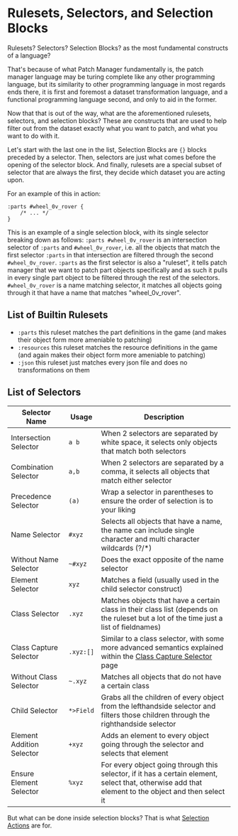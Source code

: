 # Rulesets, Selectors, and Selection Blocks

Rulesets? Selectors? Selection Blocks? as the most fundamental constructs of a language?

That's because of what Patch Manager fundamentally is, the patch manager language may be turing complete like any other
programming language, but its similarity to other programming language in most regards ends there, it is first and
foremost a dataset transformation language, and a functional programming language second, and only to aid in the former.

Now that that is out of the way, what are the aforementioned rulesets, selectors, and selection blocks?
These are constructs that are used to help filter out from the dataset exactly what you want to patch, and what you want to do with it.

Let's start with the last one in the list, Selection Blocks are `{}` blocks preceded by a selector.
Then, selectors are just what comes before the opening of the selector block.
And finally, rulesets are a special subset of selector that are always the first, they decide which dataset you are
acting upon.

For an example of this in action:
```
:parts #wheel_0v_rover {
    /* ... */
}
```

This is an example of a single selection block, with its single selector breaking down as follows:
`:parts #wheel_0v_rover` is an intersection selector of `:parts` and `#wheel_0v_rover`, i.e. all the objects that match
the first selector `:parts` in that intersection are filtered through the second `#wheel_0v_rover`.
`:parts` as the first selector is also a "ruleset", it tells patch manager that we want to patch part objects specifically
and as such it pulls in every single part object to be filtered through the rest of the selectors.
`#wheel_0v_rover` is a name matching selector, it matches all objects going through it that have a name that matches
"wheel_0v_rover".

## List of Builtin Rulesets
- `:parts` this ruleset matches the part definitions in the game (and makes their object form more ameniable to patching)
- `:resources` this ruleset matches the resource definitions in the game (and again makes their object form more ameniable to patching)
- `:json` this ruleset just matches every json file and does no transformations on them

## List of Selectors

| Selector Name             | Usage     | Description                                                                                                                                         |
|---------------------------|-----------|-----------------------------------------------------------------------------------------------------------------------------------------------------|
| Intersection Selector     | `a b`     | When 2 selectors are separated by white space, it selects only objects that match both selectors                                                    |
| Combination Selector      | `a,b`     | When 2 selectors are separated by a comma, it selects all objects that match either selector                                                        |
| Precedence Selector       | `(a)`     | Wrap a selector in parentheses to ensure the order of selection is to your liking                                                                   |
| Name Selector             | `#xyz`    | Selects all objects that have a name, the name can include single character and multi character wildcards (?/*)                                     |
| Without Name Selector     | `~#xyz`   | Does the exact opposite of the name selector                                                                                                        |
| Element Selector          | `xyz`     | Matches a field (usually used in the child selector construct)                                                                                      |
| Class Selector            | `.xyz`    | Matches objects that have a certain class in their class list (depends on the ruleset but a lot of the time just a list of fieldnames)              |
| Class Capture Selector    | `.xyz:[]` | Similar to a class selector, with some more advanced semantics explained within the [Class Capture Selector](Class-Capture-Selector.md) page        |
| Without Class Selector    | `~.xyz`   | Matches all objects that do not have a certain class                                                                                                |
| Child Selector            | `*>Field` | Grabs all the children of every object from the lefthandside selector and filters those children through the righthandside selector                 |
| Element Addition Selector | `+xyz`    | Adds an element to every object going through the selector and selects that element                                                                 |
| Ensure Element Selector   | `%xyz`    | For every object going through this selector, if it has a certain element, select that, otherwise add that element to the object and then select it |


But what can be done inside selection blocks? That is what [Selection Actions](Selection-Actions.md) are for.